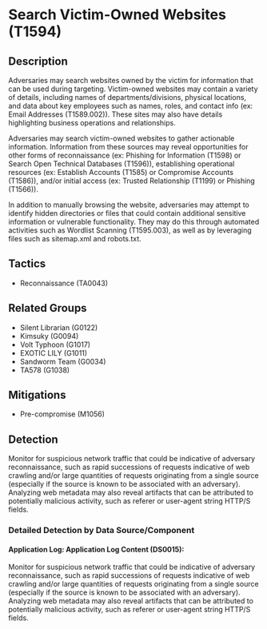 # Search Victim-Owned Websites (T1594)

## Description
Adversaries may search websites owned by the victim for information that can be used during targeting. Victim-owned websites may contain a variety of details, including names of departments/divisions, physical locations, and data about key employees such as names, roles, and contact info (ex: Email Addresses (T1589.002)). These sites may also have details highlighting business operations and relationships.

Adversaries may search victim-owned websites to gather actionable information. Information from these sources may reveal opportunities for other forms of reconnaissance (ex: Phishing for Information (T1598) or Search Open Technical Databases (T1596)), establishing operational resources (ex: Establish Accounts (T1585) or Compromise Accounts (T1586)), and/or initial access (ex: Trusted Relationship (T1199) or Phishing (T1566)).

In addition to manually browsing the website, adversaries may attempt to identify hidden directories or files that could contain additional sensitive information or vulnerable functionality. They may do this through automated activities such as Wordlist Scanning (T1595.003), as well as by leveraging files such as sitemap.xml and robots.txt. 

## Tactics
- Reconnaissance (TA0043)

## Related Groups
- Silent Librarian (G0122)
- Kimsuky (G0094)
- Volt Typhoon (G1017)
- EXOTIC LILY (G1011)
- Sandworm Team (G0034)
- TA578 (G1038)

## Mitigations
- Pre-compromise (M1056)

## Detection
Monitor for suspicious network traffic that could be indicative of adversary reconnaissance, such as rapid successions of requests indicative of web crawling and/or large quantities of requests originating from a single source (especially if the source is known to be associated with an adversary). Analyzing web metadata may also reveal artifacts that can be attributed to potentially malicious activity, such as referer or user-agent string HTTP/S fields.

### Detailed Detection by Data Source/Component
#### Application Log: Application Log Content (DS0015): 
Monitor for suspicious network traffic that could be indicative of adversary reconnaissance, such as rapid successions of requests indicative of web crawling and/or large quantities of requests originating from a single source (especially if the source is known to be associated with an adversary). Analyzing web metadata may also reveal artifacts that can be attributed to potentially malicious activity, such as referer or user-agent string HTTP/S fields.

